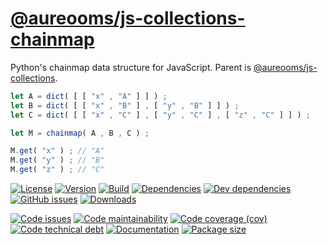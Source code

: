 [@aureooms/js-collections-chainmap](https://make-github-pseudonymous-again.github.io/js-collections-chainmap)
==

Python's chainmap data structure for JavaScript. Parent is
[@aureooms/js-collections](https://github.com/aureooms/js-collections).

```js
let A = dict( [ [ "x" , "A" ] ] ) ;
let B = dict( [ [ "x" , "B" ] , [ "y" , "B" ] ] ) ;
let C = dict( [ [ "x" , "C" ] , [ "y" , "C" ] , [ "z" , "C" ] ] ) ;

let M = chainmap( A , B , C ) ;

M.get( "x" ) ; // "A"
M.get( "y" ) ; // "B"
M.get( "z" ) ; // "C"
```

[![License](https://img.shields.io/github/license/aureooms/js-collections-chainmap.svg)](https://raw.githubusercontent.com/aureooms/js-collections-chainmap/master/LICENSE)
[![Version](https://img.shields.io/npm/v/@aureooms/js-collections-chainmap.svg)](https://www.npmjs.org/package/@aureooms/js-collections-chainmap)
[![Build](https://img.shields.io/travis/aureooms/js-collections-chainmap/master.svg)](https://travis-ci.org/aureooms/js-collections-chainmap/branches)
[![Dependencies](https://img.shields.io/david/aureooms/js-collections-chainmap.svg)](https://david-dm.org/aureooms/js-collections-chainmap)
[![Dev dependencies](https://img.shields.io/david/dev/aureooms/js-collections-chainmap.svg)](https://david-dm.org/aureooms/js-collections-chainmap?type=dev)
[![GitHub issues](https://img.shields.io/github/issues/aureooms/js-collections-chainmap.svg)](https://github.com/aureooms/js-collections-chainmap/issues)
[![Downloads](https://img.shields.io/npm/dm/@aureooms/js-collections-chainmap.svg)](https://www.npmjs.org/package/@aureooms/js-collections-chainmap)

[![Code issues](https://img.shields.io/codeclimate/issues/aureooms/js-collections-chainmap.svg)](https://codeclimate.com/github/aureooms/js-collections-chainmap/issues)
[![Code maintainability](https://img.shields.io/codeclimate/maintainability/aureooms/js-collections-chainmap.svg)](https://codeclimate.com/github/aureooms/js-collections-chainmap/trends/churn)
[![Code coverage (cov)](https://img.shields.io/codecov/c/gh/aureooms/js-collections-chainmap/master.svg)](https://codecov.io/gh/aureooms/js-collections-chainmap)
[![Code technical debt](https://img.shields.io/codeclimate/tech-debt/aureooms/js-collections-chainmap.svg)](https://codeclimate.com/github/aureooms/js-collections-chainmap/trends/technical_debt)
[![Documentation](https://make-github-pseudonymous-again.github.io/js-collections-chainmap//badge.svg)](https://make-github-pseudonymous-again.github.io/js-collections-chainmap//source.html)
[![Package size](https://img.shields.io/bundlephobia/minzip/@aureooms/js-collections-chainmap)](https://bundlephobia.com/result?p=@aureooms/js-collections-chainmap)
